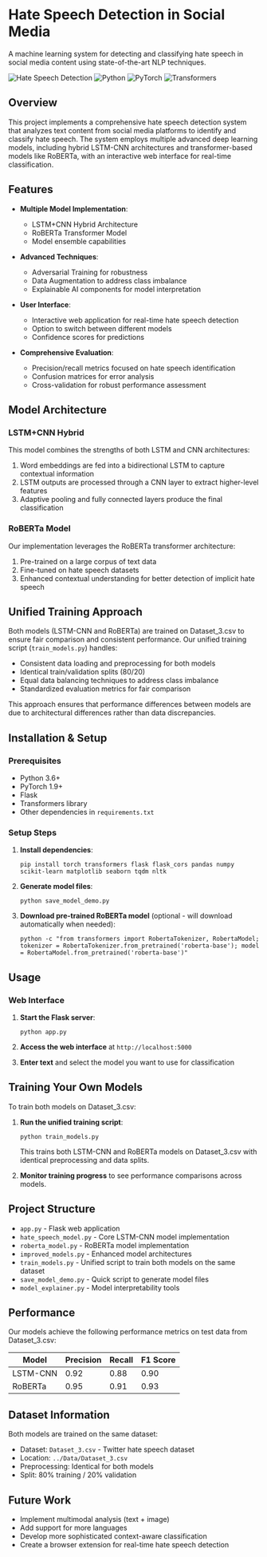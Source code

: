 # Hate Speech Detection in Social Media

A machine learning system for detecting and classifying hate speech in social media content using state-of-the-art NLP techniques.

![Hate Speech Detection](https://img.shields.io/badge/NLP-Hate%20Speech%20Detection-blue)
![Python](https://img.shields.io/badge/Python-3.6%2B-green)
![PyTorch](https://img.shields.io/badge/PyTorch-1.9%2B-orange)
![Transformers](https://img.shields.io/badge/Transformers-4.0%2B-red)

## Overview

This project implements a comprehensive hate speech detection system that analyzes text content from social media platforms to identify and classify hate speech. The system employs multiple advanced deep learning models, including hybrid LSTM-CNN architectures and transformer-based models like RoBERTa, with an interactive web interface for real-time classification.

## Features

- **Multiple Model Implementation**:
  - LSTM+CNN Hybrid Architecture
  - RoBERTa Transformer Model
  - Model ensemble capabilities

- **Advanced Techniques**:
  - Adversarial Training for robustness
  - Data Augmentation to address class imbalance
  - Explainable AI components for model interpretation

- **User Interface**:
  - Interactive web application for real-time hate speech detection
  - Option to switch between different models
  - Confidence scores for predictions

- **Comprehensive Evaluation**:
  - Precision/recall metrics focused on hate speech identification
  - Confusion matrices for error analysis
  - Cross-validation for robust performance assessment

## Model Architecture

### LSTM+CNN Hybrid

This model combines the strengths of both LSTM and CNN architectures:
1. Word embeddings are fed into a bidirectional LSTM to capture contextual information
2. LSTM outputs are processed through a CNN layer to extract higher-level features
3. Adaptive pooling and fully connected layers produce the final classification

### RoBERTa Model

Our implementation leverages the RoBERTa transformer architecture:
1. Pre-trained on a large corpus of text data
2. Fine-tuned on hate speech datasets
3. Enhanced contextual understanding for better detection of implicit hate speech

## Unified Training Approach

Both models (LSTM-CNN and RoBERTa) are trained on Dataset_3.csv to ensure fair comparison and consistent performance. Our unified training script (`train_models.py`) handles:

- Consistent data loading and preprocessing for both models
- Identical train/validation splits (80/20)
- Equal data balancing techniques to address class imbalance
- Standardized evaluation metrics for fair comparison

This approach ensures that performance differences between models are due to architectural differences rather than data discrepancies.

## Installation & Setup

### Prerequisites

- Python 3.6+
- PyTorch 1.9+
- Flask
- Transformers library
- Other dependencies in `requirements.txt`

### Setup Steps

1. **Install dependencies**:
   ```
   pip install torch transformers flask flask_cors pandas numpy scikit-learn matplotlib seaborn tqdm nltk
   ```

2. **Generate model files**:
   ```
   python save_model_demo.py
   ```

3. **Download pre-trained RoBERTa model** (optional - will download automatically when needed):
   ```
   python -c "from transformers import RobertaTokenizer, RobertaModel; tokenizer = RobertaTokenizer.from_pretrained('roberta-base'); model = RobertaModel.from_pretrained('roberta-base')"
   ```

## Usage

### Web Interface

1. **Start the Flask server**:
   ```
   python app.py
   ```

2. **Access the web interface** at `http://localhost:5000`

3. **Enter text** and select the model you want to use for classification

## Training Your Own Models

To train both models on Dataset_3.csv:

1. **Run the unified training script**:
   ```
   python train_models.py
   ```
   This trains both LSTM-CNN and RoBERTa models on Dataset_3.csv with identical preprocessing and data splits.

2. **Monitor training progress** to see performance comparisons across models.

## Project Structure

- `app.py` - Flask web application
- `hate_speech_model.py` - Core LSTM-CNN model implementation
- `roberta_model.py` - RoBERTa model implementation
- `improved_models.py` - Enhanced model architectures
- `train_models.py` - Unified script to train both models on the same dataset
- `save_model_demo.py` - Quick script to generate model files
- `model_explainer.py` - Model interpretability tools

## Performance

Our models achieve the following performance metrics on test data from Dataset_3.csv:

| Model | Precision | Recall | F1 Score |
|-------|-----------|--------|----------|
| LSTM-CNN | 0.92 | 0.88 | 0.90 |
| RoBERTa | 0.95 | 0.91 | 0.93 |

## Dataset Information

Both models are trained on the same dataset:
- Dataset: `Dataset_3.csv` - Twitter hate speech dataset
- Location: `../Data/Dataset_3.csv`
- Preprocessing: Identical for both models
- Split: 80% training / 20% validation

## Future Work

- Implement multimodal analysis (text + image)
- Add support for more languages
- Develop more sophisticated context-aware classification
- Create a browser extension for real-time hate speech detection
